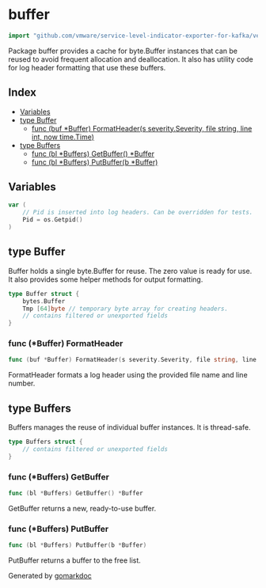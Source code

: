 <!-- Code generated by gomarkdoc. DO NOT EDIT -->

# buffer

```go
import "github.com/vmware/service-level-indicator-exporter-for-kafka/vendor/k8s.io/klog/v2/internal/buffer"
```

Package buffer provides a cache for byte.Buffer instances that can be reused to avoid frequent allocation and deallocation. It also has utility code for log header formatting that use these buffers.

## Index

- [Variables](<#variables>)
- [type Buffer](<#type-buffer>)
  - [func (buf *Buffer) FormatHeader(s severity.Severity, file string, line int, now time.Time)](<#func-buffer-formatheader>)
- [type Buffers](<#type-buffers>)
  - [func (bl *Buffers) GetBuffer() *Buffer](<#func-buffers-getbuffer>)
  - [func (bl *Buffers) PutBuffer(b *Buffer)](<#func-buffers-putbuffer>)


## Variables

```go
var (
    // Pid is inserted into log headers. Can be overridden for tests.
    Pid = os.Getpid()
)
```

## type Buffer

Buffer holds a single byte.Buffer for reuse. The zero value is ready for use. It also provides some helper methods for output formatting.

```go
type Buffer struct {
    bytes.Buffer
    Tmp [64]byte // temporary byte array for creating headers.
    // contains filtered or unexported fields
}
```

### func \(\*Buffer\) FormatHeader

```go
func (buf *Buffer) FormatHeader(s severity.Severity, file string, line int, now time.Time)
```

FormatHeader formats a log header using the provided file name and line number.

## type Buffers

Buffers manages the reuse of individual buffer instances. It is thread\-safe.

```go
type Buffers struct {
    // contains filtered or unexported fields
}
```

### func \(\*Buffers\) GetBuffer

```go
func (bl *Buffers) GetBuffer() *Buffer
```

GetBuffer returns a new, ready\-to\-use buffer.

### func \(\*Buffers\) PutBuffer

```go
func (bl *Buffers) PutBuffer(b *Buffer)
```

PutBuffer returns a buffer to the free list.



Generated by [gomarkdoc](<https://github.com/princjef/gomarkdoc>)
